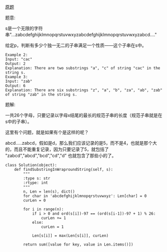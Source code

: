 [原题](https://leetcode.com/problems/unique-substrings-in-wraparound-string)

题意:

s是一个无限的字符串"...zabcdefghijklmnopqrstuvwxyzabcdefghijklmnopqrstuvwxyzabcd...."

给定p，判断有多少个独一无二的子串满足一个性质——这个子串在s中。


```
Example 2:
Input: "cac"
Output: 2
Explanation: There are two substrings "a", "c" of string "cac" in the string s.
Example 3:
Input: "zab"
Output: 6
Explanation: There are six substrings "z", "a", "b", "za", "ab", "zab" of string "zab" in the string s.
```

题解:

一共26个字母，只要记录以字母x结尾的最长的规范子串的长度（规范子串就是在s中的子串）。

这里有个问题，就是如果有个是这样的呢？

abcd.....zabcd，假如是d，那么我们应该记录的是5，而不是4，也就是那个大的，而且不能重复记录，因为只要记录了5，就包括了 "zabcd","abcd","bcd","cd","d" 也就包含了那些小的了。

```
class Solution(object):
    def findSubstringInWraproundString(self, s):
        """
        :type s: str
        :rtype: int
        """
        n, Len = len(s), dict()
        for char in 'abcdefghijklmnopqrstuvwxyz': Len[char] = 0
        curLen = 0
        
        for i in range(n):
            if i > 0 and ord(s[i])-97 == (ord(s[i-1])-97 + 1) % 26:
                curLen += 1
            else:
                curLen = 1
            
            Len[s[i]] = max(Len[s[i]], curLen)
        
        return sum([value for key, value in Len.items()])
```

